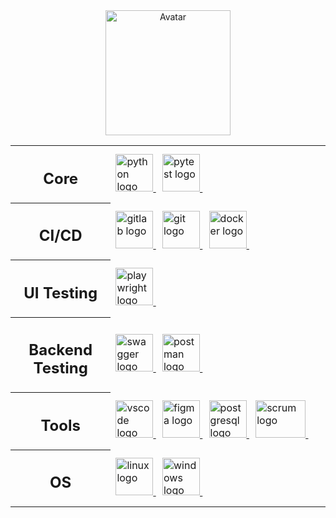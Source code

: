 <div align="center">
  <img src="https://media.tenor.com/tQThay3xZ-oAAAAi/cat.gif" alt="Avatar" width="200">
</div>

<!-- Table Icons -->
<table>
  
  <!-- Core -->
  <tr>
    <th width="200px">
      <div id="toc">
        <ul align="center" style="list-style: none">
          <summary>
            <h2>Core</h2>
          </summary>
        </ul>
      </div>
    </th>
    <td width="650px">
      <a href="https://www.python.org/">
        <img src="https://cdn.jsdelivr.net/gh/devicons/devicon@latest/icons/python/python-original.svg" title="Python" height="60" alt="python logo"/>
      </a>
      <img width="6px" height="1px">
      <a href="https://docs.pytest.org/">
        <img src="https://cdn.jsdelivr.net/gh/devicons/devicon@latest/icons/pytest/pytest-original.svg" title="Pytest" height="60" alt="pytest logo"/>
      </a>
      <img width="6px" height="1px">
    </td>
  </tr>

  <!-- CI/CD -->
  <tr>
    <th>
      <div id="toc">
        <ul align="center" style="list-style: none">
          <summary>
            <h2>CI/CD</h2>
          </summary>
        </ul>
      </div>
    </th>
    <td>
      <a href="https://about.gitlab.com/">
        <img src="https://cdn.jsdelivr.net/gh/devicons/devicon@latest/icons/gitlab/gitlab-original.svg" title="GitLab CI/CD" height="60" alt="gitlab logo"/>
      </a>
      <img width="6px" height="1px">
      <a href="https://git-scm.com/">
        <img src="https://cdn.jsdelivr.net/gh/devicons/devicon/icons/git/git-original.svg" title="Git" height="60" alt="git logo"/>
      </a>
      <img width="6px" height="1px">
      <a href="https://www.docker.com/">
        <img src="https://cdn.jsdelivr.net/gh/devicons/devicon@latest/icons/docker/docker-original.svg" title="Docker" height="60" alt="docker logo"/>
      </a>
      <img width="6px" height="1px">
    </td>
  </tr>

  <!-- UI Testing -->
  <tr>
    <th>
      <div id="toc">
        <ul align="center" style="list-style: none">
          <summary>
            <h2>UI Testing</h2>
          </summary>
        </ul>
      </div>
    </th>
    <td>
      <a href="https://playwright.dev/">
        <img src="https://playwright.dev/img/playwright-logo.svg" title="Playwright" height="60" alt="playwright logo"/>
      </a>
      <img width="6px" height="1px">
    </td>
  </tr>

  <!-- Backend Testing -->
  <tr>
    <th>
      <div id="toc">
        <ul align="center" style="list-style: none">
          <summary>
            <h2>Backend Testing</h2>
          </summary>
        </ul>
      </div>
    </th>
    <td>
      <a href="https://swagger.io/">
        <img src="https://cdn.jsdelivr.net/gh/devicons/devicon@latest/icons/swagger/swagger-original.svg" title="Swagger" height="60" alt="swagger logo"/>
      </a>
      <img width="6px" height="1px">
      <a href="https://www.postman.com/">
        <img src="https://cdn.jsdelivr.net/gh/devicons/devicon@latest/icons/postman/postman-original.svg" title="Postman" height="60" alt="postman logo"/>
      </a>
      <img width="6px" height="1px">
    </td>
  </tr>

  <!-- Tools -->
  <tr>
    <th>
      <div id="toc">
        <ul align="center" style="list-style: none">
          <summary>
            <h2>Tools</h2>
          </summary>
        </ul>
      </div>
    </th>
    <td>
      <a href="https://code.visualstudio.com/">
        <img src="https://cdn.jsdelivr.net/gh/devicons/devicon/icons/vscode/vscode-original.svg" title="VS Code" height="60" alt="vscode logo"/>
      </a>
      <img width="6px" height="1px">
      <a href="https://www.figma.com/">
        <img src="https://cdn.jsdelivr.net/gh/devicons/devicon@latest/icons/figma/figma-original.svg" title="Figma" height="60" alt="figma logo"/>
      </a>
      <img width="6px" height="1px">
      <a href="https://www.postgresql.org/">
        <img src="https://cdn.jsdelivr.net/gh/devicons/devicon/icons/postgresql/postgresql-original.svg" title="PostgreSQL" height="60" alt="postgresql logo"/>
      </a>
      <img width="6px" height="1px">
      <a href="#">
        <img src="https://upload.wikimedia.org/wikipedia/commons/5/58/Scrum_process.svg" title="SCRUM" width="80" height="60" alt="scrum logo"/>
      </a>
      <img width="6px" height="1px">
    </td>
  </tr>

  <!-- OS -->
  <tr>
    <th>
      <div id="toc">
        <ul align="center" style="list-style: none">
          <summary>
            <h2>OS</h2>
          </summary>
        </ul>
      </div>
    </th>
    <td>
      <a href="#">
        <img src="https://cdn.jsdelivr.net/gh/devicons/devicon/icons/linux/linux-original.svg" title="Linux" height="60" alt="linux logo"/>
      </a>
      <img width="6px" height="1px">
      <a href="#">
        <img src="https://cdn.jsdelivr.net/gh/devicons/devicon/icons/windows8/windows8-original.svg" title="Windows" height="60" alt="windows logo"/>
      </a>
      <img width="6px" height="1px">
    </td>
  </tr>
  
</table>
